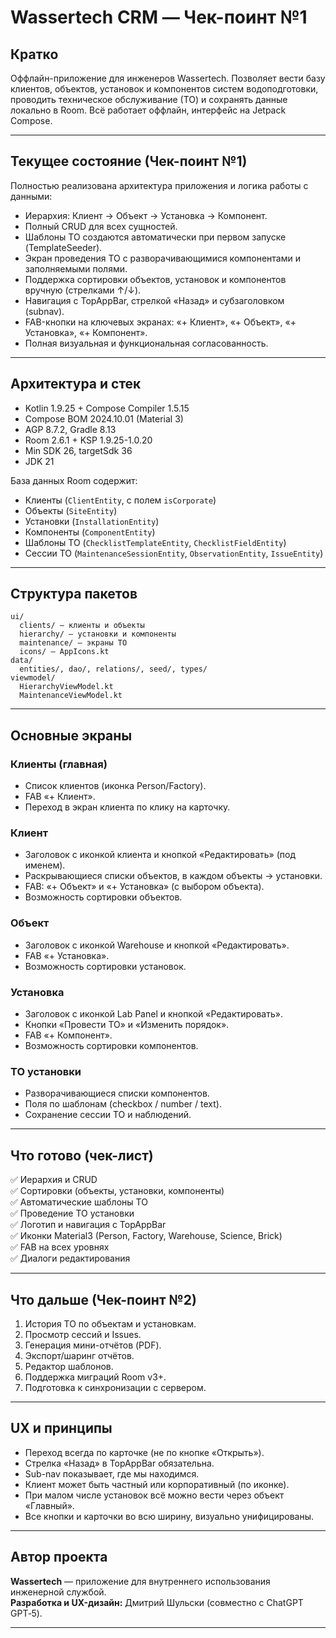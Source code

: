 # Wassertech CRM — Чек-поинт №1

## Кратко
Оффлайн-приложение для инженеров Wassertech. Позволяет вести базу клиентов, объектов, установок и компонентов систем водоподготовки, проводить техническое обслуживание (ТО) и сохранять данные локально в Room. Всё работает оффлайн, интерфейс на Jetpack Compose.

---

## Текущее состояние (Чек-поинт №1)
Полностью реализована архитектура приложения и логика работы с данными:
- Иерархия: Клиент → Объект → Установка → Компонент.
- Полный CRUD для всех сущностей.
- Шаблоны ТО создаются автоматически при первом запуске (TemplateSeeder).
- Экран проведения ТО с разворачивающимися компонентами и заполняемыми полями.
- Поддержка сортировки объектов, установок и компонентов вручную (стрелками ↑/↓).
- Навигация с TopAppBar, стрелкой «Назад» и субзаголовком (subnav).
- FAB-кнопки на ключевых экранах: «+ Клиент», «+ Объект», «+ Установка», «+ Компонент».
- Полная визуальная и функциональная согласованность.

---

## Архитектура и стек
- Kotlin 1.9.25 + Compose Compiler 1.5.15
- Compose BOM 2024.10.01 (Material 3)
- AGP 8.7.2, Gradle 8.13
- Room 2.6.1 + KSP 1.9.25-1.0.20
- Min SDK 26, targetSdk 36
- JDK 21

База данных Room содержит:
- Клиенты (`ClientEntity`, с полем `isCorporate`)
- Объекты (`SiteEntity`)
- Установки (`InstallationEntity`)
- Компоненты (`ComponentEntity`)
- Шаблоны ТО (`ChecklistTemplateEntity`, `ChecklistFieldEntity`)
- Сессии ТО (`MaintenanceSessionEntity`, `ObservationEntity`, `IssueEntity`)

---

## Структура пакетов

```
ui/
  clients/ — клиенты и объекты
  hierarchy/ — установки и компоненты
  maintenance/ — экраны ТО
  icons/ — AppIcons.kt
data/
  entities/, dao/, relations/, seed/, types/
viewmodel/
  HierarchyViewModel.kt
  MaintenanceViewModel.kt
```

---

## Основные экраны

### Клиенты (главная)
- Список клиентов (иконка Person/Factory).
- FAB «+ Клиент».
- Переход в экран клиента по клику на карточку.

### Клиент
- Заголовок с иконкой клиента и кнопкой «Редактировать» (под именем).
- Раскрывающиеся списки объектов, в каждом объекты → установки.
- FAB: «+ Объект» и «+ Установка» (с выбором объекта).
- Возможность сортировки объектов.

### Объект
- Заголовок с иконкой Warehouse и кнопкой «Редактировать».
- FAB «+ Установка».
- Возможность сортировки установок.

### Установка
- Заголовок с иконкой Lab Panel и кнопкой «Редактировать».
- Кнопки «Провести ТО» и «Изменить порядок».
- FAB «+ Компонент».
- Возможность сортировки компонентов.

### ТО установки
- Разворачивающиеся списки компонентов.
- Поля по шаблонам (checkbox / number / text).
- Сохранение сессии ТО и наблюдений.

---

## Что готово (чек-лист)
✅ Иерархия и CRUD  
✅ Сортировки (объекты, установки, компоненты)  
✅ Автоматические шаблоны ТО  
✅ Проведение ТО установки  
✅ Логотип и навигация с TopAppBar  
✅ Иконки Material3 (Person, Factory, Warehouse, Science, Brick)  
✅ FAB на всех уровнях  
✅ Диалоги редактирования  

---

## Что дальше (Чек-поинт №2)
1. История ТО по объектам и установкам.
2. Просмотр сессий и Issues.
3. Генерация мини-отчётов (PDF).
4. Экспорт/шаринг отчётов.
5. Редактор шаблонов.
6. Поддержка миграций Room v3+.
7. Подготовка к синхронизации с сервером.

---

## UX и принципы
- Переход всегда по карточке (не по кнопке «Открыть»).
- Стрелка «Назад» в TopAppBar обязательна.
- Sub-nav показывает, где мы находимся.
- Клиент может быть частный или корпоративный (по иконке).
- При малом числе установок всё можно вести через объект «Главный».
- Все кнопки и карточки во всю ширину, визуально унифицированы.

---

## Автор проекта
**Wassertech** — приложение для внутреннего использования инженерной службой.  
**Разработка и UX-дизайн:** Дмитрий Шульски (совместно с ChatGPT GPT‑5).

---
